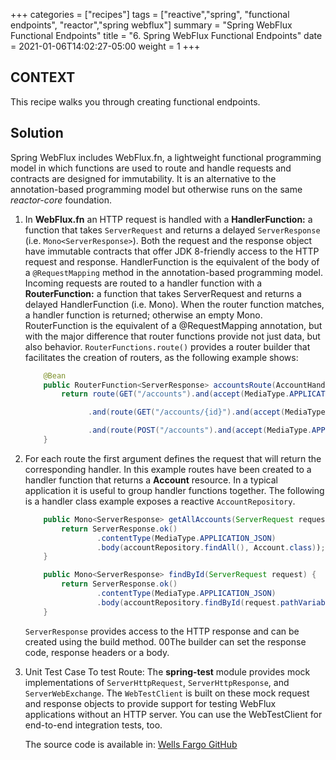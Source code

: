 +++
categories = ["recipes"]
tags = ["reactive","spring", "functional endpoints", "reactor","spring webflux"]
summary = "Spring WebFlux Functional Endpoints"
title = "6. Spring WebFlux Functional Endpoints"
date = 2021-01-06T14:02:27-05:00
weight = 1
+++

## CONTEXT
This recipe walks you through creating functional endpoints.

## Solution

Spring WebFlux includes WebFlux.fn, a lightweight functional programming model in which functions are used to route and handle requests and contracts are designed for immutability. 
It is an alternative to the annotation-based programming model but otherwise runs on the same *reactor-core* foundation.

1. In **WebFlux.fn** an HTTP request is handled with a **HandlerFunction:** a function that takes `ServerRequest` and returns a delayed `ServerResponse` (i.e. `Mono<ServerResponse>`). 
Both the request and the response object have immutable contracts that offer JDK 8-friendly access to the HTTP request and response. 
HandlerFunction is the equivalent of the body of a `@RequestMapping` method in the annotation-based programming model.
Incoming requests are routed to a handler function with a **RouterFunction:** a function that takes ServerRequest and returns a delayed HandlerFunction (i.e. Mono<HandlerFunction>). When the router function matches, a handler function is returned; otherwise an empty Mono. RouterFunction is the equivalent of a @RequestMapping annotation, but with the major difference that router functions provide not just data, but also behavior.
`RouterFunctions.route()` provides a router builder that facilitates the creation of routers, as the following example shows:

    ```java
        @Bean
        public RouterFunction<ServerResponse> accountsRoute(AccountHandler accountHandler) {
            return route(GET("/accounts").and(accept(MediaType.APPLICATION_JSON)), accountHandler::getAllAccounts)
    
                  .and(route(GET("/accounts/{id}").and(accept(MediaType.APPLICATION_JSON)), accountHandler::findById))
    
                  .and(route(POST("/accounts").and(accept(MediaType.APPLICATION_JSON)), accountHandler::save));
        }
    ```

1. For each route the first argument defines the request that will return the corresponding handler. In this example routes have been created to a handler function that returns a **Account** resource.
   In a typical application it is useful to group handler functions together. The following is a handler class example exposes a reactive `AccountRepository`.
    ```java
        public Mono<ServerResponse> getAllAccounts(ServerRequest request) {
            return ServerResponse.ok()
                    .contentType(MediaType.APPLICATION_JSON)
                    .body(accountRepository.findAll(), Account.class));
        }
    
        public Mono<ServerResponse> findById(ServerRequest request) {
            return ServerResponse.ok()
                    .contentType(MediaType.APPLICATION_JSON)
                    .body(accountRepository.findById(request.pathVariable("id"), Account.class));
        }
    ```
    `ServerResponse` provides access to the HTTP response and can be created using the build method. 00The builder can set the response code, response headers or a body.

1. Unit Test Case To test Route:
The **spring-test** module provides mock implementations of `ServerHttpRequest`, `ServerHttpResponse`, and `ServerWebExchange`. 
The `WebTestClient` is built on these mock request and response objects to provide support for testing WebFlux applications without an HTTP server. 
You can use the WebTestClient for end-to-end integration tests, too.

   The source code is available in: [Wells Fargo GitHub](https://)   
